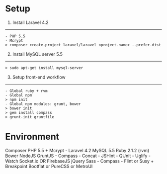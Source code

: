Setup
===

1) Install Laravel 4.2
---
    - PHP 5.5
    - Mcrypt
    > composer create-project laravel/laravel <project-name> --prefer-dist

2) Install MySQL server 5.5
---
    > sudo apt-get install mysql-server

3) Setup front-end workflow
---
    - Global ruby + rvm
    - Global npm
    > npm init
    - Global npm modules: grunt, bower
    > bower init
    > gem install compass
    > grunt-init gruntfile


Environment
====
Composer
PHP 5.5 + Mcrypt
    - Laravel 4.2
MySQL 5.5
Ruby 2.1.2 (rvm)
Bower
NodeJS
GruntJS
    - Compass
    - Concat
    - JSHint
    - QUnit
    - Uglify
    - Watch
Socket.io OR FirebaseJS
jQuery
Sass
    - Compass
    - Flint or Susy + Breakpoint
Bootflat or PureCSS or MetroUI
